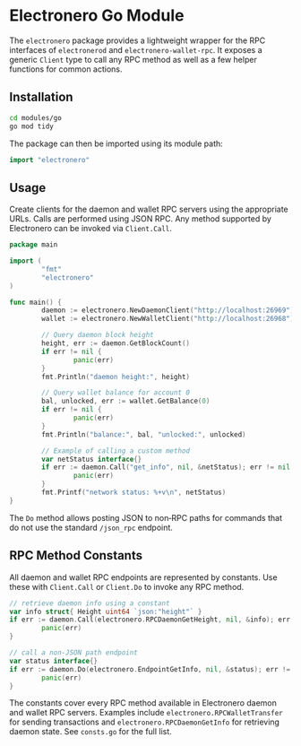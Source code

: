 # Electronero Go Module

The `electronero` package provides a lightweight wrapper for the RPC interfaces of
`electronerod` and `electronero-wallet-rpc`.  It exposes a generic `Client` type
to call any RPC method as well as a few helper functions for common actions.

## Installation

```bash
cd modules/go
go mod tidy
```

The package can then be imported using its module path:

```go
import "electronero"
```

## Usage

Create clients for the daemon and wallet RPC servers using the appropriate URLs.
Calls are performed using JSON RPC. Any method supported by Electronero can be
invoked via `Client.Call`.

```go
package main

import (
        "fmt"
        "electronero"
)

func main() {
        daemon := electronero.NewDaemonClient("http://localhost:26969")
        wallet := electronero.NewWalletClient("http://localhost:26968")

        // Query daemon block height
        height, err := daemon.GetBlockCount()
        if err != nil {
                panic(err)
        }
        fmt.Println("daemon height:", height)

        // Query wallet balance for account 0
        bal, unlocked, err := wallet.GetBalance(0)
        if err != nil {
                panic(err)
        }
        fmt.Println("balance:", bal, "unlocked:", unlocked)

        // Example of calling a custom method
        var netStatus interface{}
        if err := daemon.Call("get_info", nil, &netStatus); err != nil {
                panic(err)
        }
        fmt.Printf("network status: %+v\n", netStatus)
}
```

The `Do` method allows posting JSON to non‑RPC paths for commands that do not
use the standard `/json_rpc` endpoint.



## RPC Method Constants

All daemon and wallet RPC endpoints are represented by constants. Use these with `Client.Call` or `Client.Do` to invoke any RPC method.

```go
// retrieve daemon info using a constant
var info struct{ Height uint64 `json:"height"` }
if err := daemon.Call(electronero.RPCDaemonGetHeight, nil, &info); err != nil {
        panic(err)
}

// call a non-JSON path endpoint
var status interface{}
if err := daemon.Do(electronero.EndpointGetInfo, nil, &status); err != nil {
        panic(err)
}
```

The constants cover every RPC method available in Electronero daemon and wallet RPC servers. Examples include `electronero.RPCWalletTransfer` for sending transactions and `electronero.RPCDaemonGetInfo` for retrieving daemon state. See `consts.go` for the full list.
